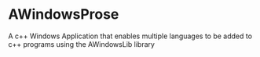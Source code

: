 # AWindowsProse
A c++ Windows Application that enables multiple languages to be added to c++ programs using the AWindowsLib library
